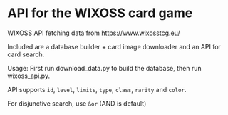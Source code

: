# API for the WIXOSS card game

WIXOSS API fetching data from https://www.wixosstcg.eu/

Included are a database builder + card image downloader and an API for card search.

Usage: First run download_data.py to build the database, then run wixoss_api.py.

API supports `id`, `level`, `limits`, `type`, `class`, `rarity` and `color`.

For disjunctive search, use `&or` (AND is default)
